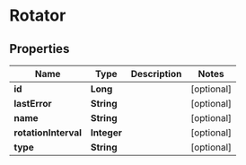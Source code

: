 

# Rotator

## Properties

Name | Type | Description | Notes
------------ | ------------- | ------------- | -------------
**id** | **Long** |  |  [optional]
**lastError** | **String** |  |  [optional]
**name** | **String** |  |  [optional]
**rotationInterval** | **Integer** |  |  [optional]
**type** | **String** |  |  [optional]



